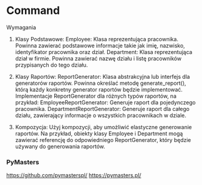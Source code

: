 # Command 

Wymagania

1. Klasy Podstawowe:
Employee: Klasa reprezentująca pracownika. Powinna zawierać podstawowe informacje takie jak imię,
nazwisko, identyfikator pracownika oraz dział.
Department: Klasa reprezentująca dział w firmie. Powinna zawierać nazwę działu i listę pracowników
przypisanych do tego działu.

2. Klasy Raportów:
ReportGenerator: Klasa abstrakcyjna lub interfejs dla generatorów raportów. Powinna określać metodę
generate_report(), którą każdy konkretny generator raportów będzie implementować.
Implementacje ReportGenerator dla różnych typów raportów, na przykład:
EmployeeReportGenerator: Generuje raport dla pojedynczego pracownika.
DepartmentReportGenerator: Generuje raport dla całego działu, zawierający informacje o
wszystkich pracownikach w dziale.

3. Kompozycja:
Użyj kompozycji, aby umożliwić elastyczne generowanie raportów. Na przykład, obiekty klasy Employee i
Department mogą zawierać referencję do odpowiedniego ReportGenerator, który będzie używany do
generowania raportów.


### PyMasters
https://github.com/pymasterspl/
https://pymasters.pl/